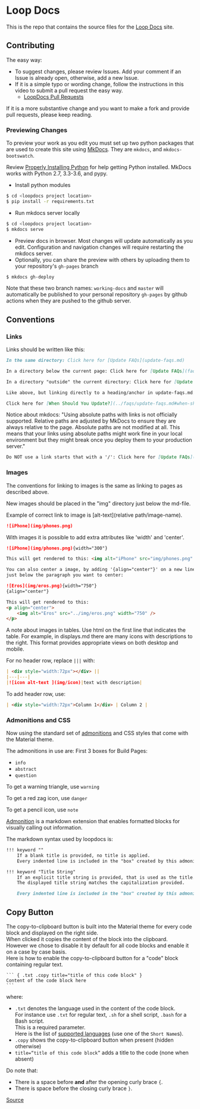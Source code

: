 # Loop Docs

This is the repo that contains the source files for the [Loop Docs](https://loopkit.github.io/loopdocs) site.

## Contributing

The easy way:
* To suggest changes, please review Issues.  Add your comment if an Issue is already open, otherwise, add a new Issue.
* If it is a simple typo or wording change, follow the instructions in this video to submit a pull request the easy way.
  * [LoopDocs Pull Requests](https://youtu.be/6qSppvgGxpg)

If it is a more substantive change and you want to make a fork and provide pull requests, please keep reading.

### Previewing Changes

To preview your work as you edit you must set up two python packages that are used to create this site using [MkDocs](http://www.mkdocs.org/). They are `mkdocs`, and `mkdocs-bootswatch`.

Review [Properly Installing Python](http://docs.python-guide.org/en/latest/starting/installation/) for help getting Python installed. MkDocs works with Python 2.7, 3.3-3.6, and pypy.

* Install python modules

```bash
$ cd <loopdocs project location>
$ pip install -r requirements.txt
```

* Run mkdocs server locally

```bash
$ cd <loopdocs project location>
$ mkdocs serve
```

* Preview docs in browser. Most changes will update automatically as you edit. Configuration and navigation changes will require restarting the mkdocs server.
* Optionally, you can share the preview with others by uploading them to your repository's `gh-pages` branch

```bash
$ mkdocs gh-deploy
```

Note that these two branch names: `working-docs` and `master` will automatically be published to your personal repository `gh-pages` by github actions when they are pushed to the github server.

## Conventions

### Links

Links should be written like this:

```markdown
In the same directory: Click here for [Update FAQs](update-faqs.md)

In a directory below the current page: Click here for [Update FAQs](faqs/update-faqs.md)

In a directory "outside" the current directory: Click here for [Update FAQs](../faqs/update-faqs.md)

Like above, but linking directly to a heading/anchor in update-faqs.md:

Click here for [When Should You Update?](../faqs/update-faqs.md#when-should-you-update)

```

Notice about mkdocs: "Using absolute paths with links is not officially supported. Relative paths are adjusted by MkDocs to ensure they are always relative to the page. Absolute paths are not modified at all. This means that your links using absolute paths might work fine in your local environment but they might break once you deploy them to your production server."

```markdown
Do NOT use a link starts that with a '/': Click here for [Update FAQs](/faqs/update-faqs.md)
```

### Images

The conventions for linking to images is the same as linking to pages as described above.

New images should be placed in the "img" directory just below the md-file.

Example of correct link to image is [alt-text](relative path/image-name).

```markdown
![iPhone](img/phones.png)
```

With images it is possible to add extra attributes like 'width' and 'center'.

```markdown
![iPhone](img/phones.png){width="300"}

This will get rendered to this: <img alt="iPhone" src="img/phones.png" width="300">

You can also center a image, by adding '{align="center"}' on a new line
just below the paragraph you want to center:

![Eros](img/eros.png){width="750"}
{align="center"}

This will get rendered to this:
<p align="center">
    <img alt="Eros" src="../img/eros.png" width="750" />
</p>
```

A note about images in tables. Use html on the first line that indicates the table.
For example, in displays.md there are many icons with descriptions to the right. This format provides appropriate views on both desktop and mobile.

For no header row, replace `|||` with:

```markdown
| <div style="width:72px"></div> ||
|---|---|
|![icon alt-text ](img/icon)|text with description|
```

To add header row, use:
```markdown
| <div style="width:72px">Column 1</div> | Column 2 |
```

### Admonitions and CSS

Now using the standard set of [admonitions](https://squidfunk.github.io/mkdocs-material/reference/admonitions/) and CSS styles that come with the Material theme.

The admonitions in use are:
First 3 boxes for Build Pages:
* `info`
* `abstract`
* `question`

To get a warning triangle, use `warning`

To get a red zag icon, use `danger`

To get a pencil icon, use `note`

[Admonition](https://python-markdown.github.io/extensions/admonition/) is a markdown extension that enables formatted blocks for visually calling out information.

The markdown syntax used by loopdocs is:

```markdown
!!! keyword ""
    If a blank title is provided, no title is applied.
    Every indented line is included in the "box" created by this admonition

!!! keyword "Title String"
    If an explicit title string is provided, that is used as the title.
    The displayed title string matches the capitalization provided.

    Every indented line is included in the "box" created by this admonition
```


## Copy Button

The copy-to-clipboard button is built into the Material theme for every code block and displayed on the right side.  
When clicked it copies the content of the block into the clipboard.  
However we chose to disable it by default for all code blocks and enable it on a case by case basis.  
Here is how to enable the copy-to-clipboard button for a "code" block containing regular text.

````
``` { .txt .copy title="title of this code block" }
Content of the code block here
```
````

where:
- `.txt` denotes the language used in the content of the code block.  
  For instance  use `.txt` for regular text, `.sh` for a shell script, `.bash` for a Bash script.  
  This is a required parameter.  
  Here is the list of [supported languages](https://pygments.org/languages/) (use one of the `Short Name`s).
- `.copy` shows the copy-to-clipboard button when present (hidden otherwise)
- `title=“title of this code block”` adds a title to the code (none when absent)

Do note that:
- There is a space before **and** after the opening curly brace ` { `.
- There is space before the closing curly brace `}`.


[Source](https://squidfunk.github.io/mkdocs-material/reference/code-blocks/?h=copy+clipboard#code-copy-button)
